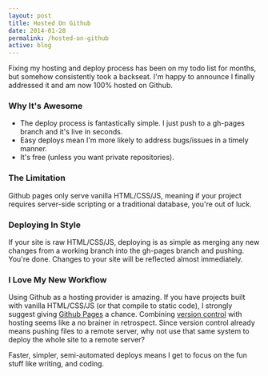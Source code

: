 ```yaml
---
layout: post
title: Hosted On Github
date: 2014-01-28
permalink: /hosted-on-github
active: blog
---
```


Fixing my hosting and deploy process has been on my todo list for months, but somehow consistently took a backseat. I'm happy to announce I finally addressed it and am now 100% hosted on Github.

### Why It's Awesome
* The deploy process is fantastically simple. I just push to a gh-pages branch and it's live in seconds.
* Easy deploys mean I'm more likely to address bugs/issues in a timely manner.
* It's free (unless you want private repositories).

### The Limitation
Github pages only serve vanilla HTML/CSS/JS, meaning if your project requires server-side scripting or a traditional database, you're out of luck.

### Deploying In Style
If your site is raw HTML/CSS/JS, deploying is as simple as merging any new changes from a working branch into the gh-pages branch and pushing. You're done. Changes to your site will be reflected almost immediately.

### I Love My New Workflow
Using Github as a hosting provider is amazing. If you have projects built with vanilla HTML/CSS/JS (or that compile to static code), I strongly suggest giving [Github Pages](https://pages.github.com) a chance. Combining [version control](https://git-scm.com/book/en/v2/Getting-Started-About-Version-Control) with hosting seems like a no brainer in retrospect. Since version control already means pushing files to a remote server, why not use that same system to deploy the whole site to a remote server?

Faster, simpler, semi-automated deploys means I get to focus on the fun stuff like writing, and coding.
